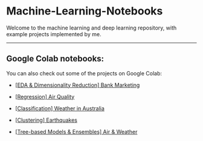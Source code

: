 # Machine-Learning-Notebooks
Welcome to the machine learning and deep learning repository, with example projects implemented by me.

---

## Google Colab notebooks:

You can also check out some of the projects on Google Colab:

- [[EDA & Dimensionality Reduction] Bank Marketing](https://drive.google.com/file/d/10TmpBAchH-TEIrfDNBgStycRXbxPYB7i/view?usp=sharing)

- [[Regression] Air Quality](https://drive.google.com/file/d/1emplNL1lCBhyXnPvhRAz6zTRbkXUUJQG/view?usp=sharing)

- [[Classification] Weather in Australia](https://drive.google.com/file/d/1YrraVc-MfVW5wA1_nMfmW1mDLaWyhaak/view?usp=sharing)

- [[Clustering] Earthquakes](https://drive.google.com/file/d/1_p-iRkuGP9gbaTbMkcgpxos8OzGKgjQk/view?usp=sharing)

- [[Tree-based Models & Ensembles] Air & Weather](https://drive.google.com/file/d/1nReZ6noOsXfn3fDzM0Hm_y-UNea5iCgi/view?usp=sharing)
